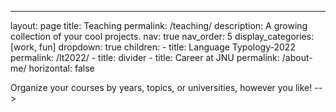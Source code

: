 ---
layout: page
title: Teaching
permalink: /teaching/
description: A growing collection of your cool projects.
nav: true
nav_order: 5
display_categories: [work, fun]
dropdown: true
children: 
    - title: Language Typology-2022
      permalink: /lt2022/
    - title: divider
    - title: Career at JNU
      permalink: /about-me/
horizontal: false
<!-- ---

For now, this page is assumed to be a static description of your courses. You can convert it to a collection similar to `_projects/` so that you can have a dedicated page for each course.

<!-- pages/projects.md -->
<div class="projects">

<object data="{{ site.url }}/teaching/_pdfs/pkdassignment.pdf" width="1000" height="1000" type="application/pdf"></object>
<!-- <object data="../assets/path/to/document.pdf" width="1000" height="1000" type='application/pdf'></object> -->
</div>
Organize your courses by years, topics, or universities, however you like! -->
